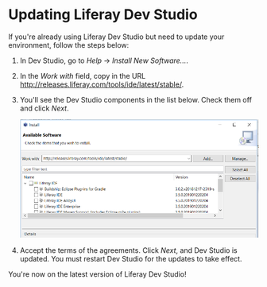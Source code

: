 # Updating Liferay Dev Studio

If you're already using Liferay Dev Studio but need to update your environment,
follow the steps below:

1.  In Dev Studio, go to *Help* &rarr; *Install New Software...*. 

2.  In the *Work with* field, copy in the URL
    http://releases.liferay.com/tools/ide/latest/stable/.

3.  You'll see the Dev Studio components in the list below. Check them off and
    click *Next*.

    ![Figure 1: Make sure to check all the Dev Studio components you wish to install.](../../../images/ide-updatesite-install.png)

4.  Accept the terms of the agreements. Click *Next*, and Dev Studio is updated.
    You must restart Dev Studio for the updates to take effect.

You're now on the latest version of Liferay Dev Studio!
